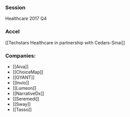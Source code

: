 
### Session
Healthcare 2017 Q4

### Accel
[[Techstars Healthcare in partnership with Cedars-Sinai]]

### Companies:
- [[Aiva]]
- [[ChoiceMap]]
- [[GYANT]]
- [[Invio]]
- [[Lumeon]]
- [[NarrativeDx]]
- [[Seremedi]]
- [[Sway]]
- [[Tasso]]


